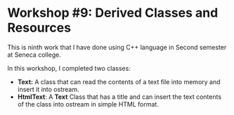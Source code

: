 # Workshop #9: Derived Classes and Resources

This is ninth work that I have done using C++ language in Second semester at Seneca college.

In this workshop, I completed two classes:
- **Text:** A class that can read the contents of a text file into memory and insert it into ostream.
- **HtmlText**: A **Text** Class that has a title and can insert the text contents of the class into ostream in simple HTML format. 
